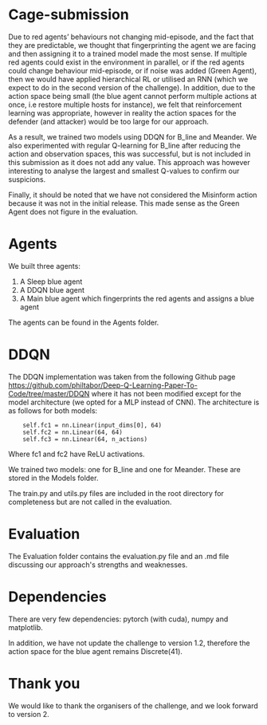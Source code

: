 # Cage-submission

Due to red agents’ behaviours not changing mid-episode, and the fact that they are predictable, we thought that fingerprinting the agent we are facing and then assigning it to a trained model made the most sense. If multiple red agents could exist in the environment in parallel, or if the red agents could change behaviour mid-episode, or if noise was added (Green Agent), then we would have applied hierarchical RL or utilised an RNN (which we expect to do in the second version of the challenge).
In addition, due to the action space being small (the blue agent cannot perform multiple actions at once, i.e restore multiple hosts for instance), we felt that reinforcement learning was appropriate, however in reality the action spaces for the defender (and attacker) would be too large for our approach.

As a result, we trained two models using DDQN for B_line and Meander. We also experimented with regular Q-learning for B_line after reducing the action and observation spaces, this was successful, but is not included in this submission as it does not add any value. This approach was however interesting to analyse the largest and smallest Q-values to confirm our suspicions.

Finally, it should be noted that we have not considered the Misinform action because it was not in the initial release. This made sense as the Green Agent does not figure in the evaluation.

# Agents

We built three agents:
1. A Sleep blue agent 
2. A DDQN blue agent
3. A Main blue agent which fingerprints the red agents and assigns a blue agent

The agents can be found in the Agents folder.

# DDQN

The DDQN implementation was taken from the following Github page https://github.com/philtabor/Deep-Q-Learning-Paper-To-Code/tree/master/DDQN where it has not been modified except for the model architecture (we opted for a MLP instead of CNN). The architecture is as follows for both models:

        self.fc1 = nn.Linear(input_dims[0], 64)
        self.fc2 = nn.Linear(64, 64)
        self.fc3 = nn.Linear(64, n_actions)

Where fc1 and fc2 have ReLU activations.

We trained two models: one for B_line and one for Meander. These are stored in the Models folder.

The train.py and utils.py files are included in the root directory for completeness but are not called in the evaluation.

# Evaluation

The Evaluation folder contains the evaluation.py file and an .md file discussing our approach's strengths and weaknesses.
# Dependencies

There are very few dependencies: pytorch (with cuda), numpy and matplotlib.

In addition, we have not update the challenge to version 1.2, therefore the action space for the blue agent remains Discrete(41).

# Thank you

We would like to thank the organisers of the challenge, and we look forward to version 2.
